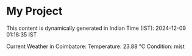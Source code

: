 # My Project

This content is dynamically generated in Indian Time (IST): 2024-12-09 01:18:35 IST


Current Weather in Coimbatore:
Temperature: 23.88 °C
Condition: mist
